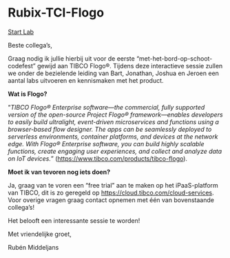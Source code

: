 # Rubix-TCI-Flogo

[Start Lab](https://github.com/Bart-2020/rubix-tci-flogo/blob/master/lab_01/lab_01.md)



Beste collega’s,

 

Graag nodig ik jullie hierbij uit voor de eerste “met-het-bord-op-schoot-codefest” gewijd aan TIBCO Flogo®. Tijdens deze interactieve sessie zullen we onder de bezielende leiding van Bart, Jonathan, Joshua en Jeroen een aantal labs uitvoeren en kennismaken met het product.

 

**Wat is Flogo?**

“*TIBCO Flogo® Enterprise software―the commercial, fully supported version of the open-source Project Flogo® framework—enables developers to easily build ultralight, event-driven microservices and functions using a browser-based flow designer. The apps can be seamlessly deployed to serverless environments, container platforms, and devices at the network edge. With Flogo® Enterprise software, you can build highly scalable functions, create engaging user experiences, and collect and analyze data on IoT devices.*” (https://www.tibco.com/products/tibco-flogo).

 

**Moet ik van tevoren nog iets doen?**

Ja, graag van te voren een “free trial” aan te maken op het iPaaS-platform van TIBCO, dit is zo geregeld op https://cloud.tibco.com/cloud-services. Voor overige vragen graag contact opnemen met één van bovenstaande collega’s!

 

Het belooft een interessante sessie te worden!

 

Met vriendelijke groet,

Rubén Middeljans
